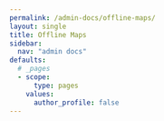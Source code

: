 ```yaml
---
permalink: /admin-docs/offline-maps/
layout: single
title: Offline Maps
sidebar:
  nav: "admin docs"
defaults:
  # _pages
  - scope:
      type: pages
    values:
      author_profile: false
---
```

 
